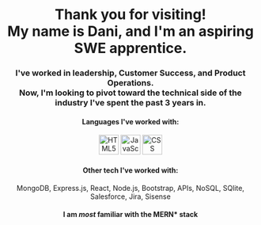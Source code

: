 <h1 align="center"> 
Thank you for visiting!
  <br>
My name is Dani, and I'm an aspiring SWE apprentice.
</h1>
<h3 align="center">
I've worked in leadership, Customer Success, and Product Operations.
  <br>
  Now, I'm looking to pivot toward the technical side of the industry I've spent the past 3 years in.
</h3>
<h4 align="center">Languages I've worked with:</h4>
<p align="center">
<img src="https://github.com/DaniMoher/DaniMoher/assets/170150187/b9ef09d1-0fdf-47db-a138-687c18a054f6" alt="HTML5" width="40" height="40">
<img src="https://github.com/DaniMoher/DaniMoher/assets/170150187/f6f41c69-1675-4576-8cb8-f13ccedd9fdd" alt="JavaScript" width="40" height="40">
<img src="https://github.com/DaniMoher/DaniMoher/assets/170150187/171fafd4-5836-4f59-bd86-ce873332a33d" alt="CSS" width="40" height="40">
</p>
<h4 align="center">Other tech I've worked with:</h4>
<p align="center">
MongoDB, Express.js, React, Node.js, Bootstrap, APIs, NoSQL, SQlite, Salesforce, Jira, Sisense
</p>
<h4 align="center">I am <i>most</i> familiar with the MERN* stack</h4>

